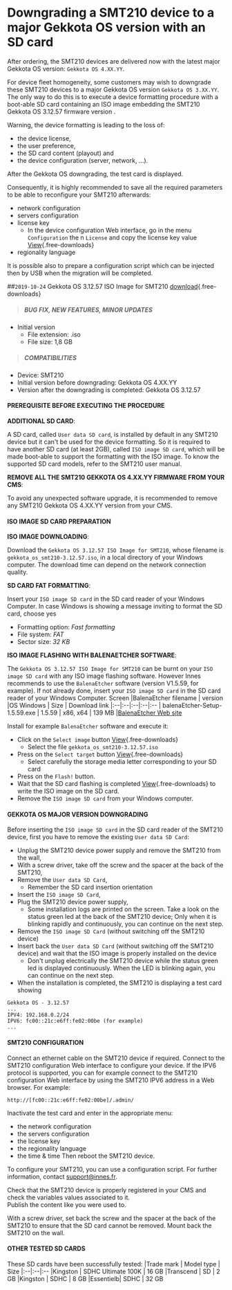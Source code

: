 # Downgrading a SMT210 device to a major Gekkota OS version with an SD card 

After ordering, the SMT210 devices are delivered now with the latest major Gekkota OS version: `Gekkota OS 4.XX.YY`.
 
For device fleet homogeneity, some customers may wish to downgrade these SMT210 devices to a major Gekkota OS version `Gekkota OS 3.XX.YY`.
The only way to do this is to execute a device formatting procedure with a boot-able SD card containing an ISO image embedding the SMT210 Gekkota OS 3.12.57 firmware version . 

Warning, the device formatting is leading to the loss of: 

- the device license,
- the user preference,
- the SD card content (playout) and
- the device configuration (server, network, ...).

After the Gekkota OS downgrading, the test card is displayed.

Consequently, it is highly recommended to save all the required parameters to be able to reconfigure your SMT210 afterwards:
 
- network configuration
- servers configuration     
- license key
	- In the device configuration Web interface, go in the menu ```Configuration``` the n ```License``` and copy the license key value [View](application-notes/smt210_downgrade_to_gekkota-os_3/qeedji-license.jpg){.free-downloads}
- regionality language

It is possible also to prepare a configuration script which can be injected then by USB when the migration will be completed.   

##`2019-10-24` Gekkota OS 3.12.57 ISO Image for SMT210 [download](application-notes/smt210_downgrade_to_gekkota-os_3/gekkota_os_smt210-3.12.57.iso){.free-downloads}   
>##### **BUG FIX, NEW FEATURES, MINOR UPDATES**
- Initial version
    - File extension: .iso
    - File size: 1,8 GB  
>##### **COMPATIBILITIES**
- Device: SMT210 
- Initial version before downgrading: Gekkota OS 4.XX.YY
- Version after the downgrading is completed: Gekkota OS 3.12.57

#### **PREREQUISITE BEFORE EXECUTING THE PROCEDURE**

**ADDITIONAL SD CARD**:

A SD card, called `User data SD card`, is installed by default in any SMT210 device but it can't be used for the device formatting. So it is required to have another SD card (at least 2GB), called `ISO image SD card`, which will be made boot-able to support the formatting with the ISO image. To know the supported SD card models, refer to the SMT210 user manual.

**REMOVE ALL THE SMT210 GEKKOTA OS 4.XX.YY FIRMWARE FROM YOUR CMS**:

To avoid any unexpected software upgrade, it is recommended to remove any SMT210 Gekkota OS 4.XX.YY version from your CMS.

#### **ISO IMAGE SD CARD PREPARATION**
  
**ISO IMAGE DOWNLOADING**:

Download the `Gekkota OS 3.12.57 ISO Image for SMT210`, whose filename is ```gekkota_os_smt210-3.12.57.iso```, in a local directory of your Windows computer. The download time can depend on the network connection quality. 

**SD CARD FAT FORMATTING**:

Insert your `ISO image SD card` in the SD card reader of your Windows Computer. In case Windows is showing a message inviting to format the SD card, choose yes
- Formatting option: *Fast formatting* 
- File system: *FAT*
- Sector size: *32 KB* 

**ISO IMAGE FLASHING WITH BALENAETCHER SOFTWARE**:
 
The `Gekkota OS 3.12.57 ISO Image for SMT210` can be burnt on your `ISO image SD card` with any ISO image flashing software.
However Innes recommends to use the `BalenaEtcher` software (version V1.5.59, for example). If not already done, insert your `ISO image SD card` in the SD card reader of your Windows Computer.
Screen
|BalenaEtcher filename | version |OS Windows | Size | Download link
|:--|:--|:--|:--|:--
| balenaEtcher-Setup-1.5.59.exe | 1.5.59 | x86, x64 | 139 MB |[BalenaEtcher Web site](https://www.balena.io/etcher/)

Install for example `BalenaEtcher` software and execute it:
 
- Click on the `Select image` button [View](application-notes/smt210_downgrade_to_gekkota-os_3/balenaEtcher_select_image.jpg){.free-downloads} 
    - Select the file ```gekkota_os_smt210-3.12.57.iso```
- Press on the `Select target` button [View](application-notes/smt210_downgrade_to_gekkota-os_3/balenaEtcher_select_target.jpg){.free-downloads}
    - Select carefully the storage media letter corresponding to your SD card
- Press on the `Flash!` button.
- Wait that the SD card flashing is completed [View](application-notes/smt210_downgrade_to_gekkota-os_3/balenaEtcher_flashing.jpg){.free-downloads} to write the ISO image on the SD card.
- Remove the `ISO image SD card` from your Windows computer.

#### **GEKKOTA OS MAJOR VERSION DOWNGRADING**

Before inserting the `ISO image SD card` in the SD card reader of the SMT210 device, first you have to remove the existing `User data SD Card`:

- Unplug the SMT210 device power supply and remove the SMT210 from the wall, 
- With a screw driver, take off the screw and the spacer at the back of the SMT210,
- Remove the `User data SD Card`,
    - Remember the SD card insertion orientation
- Insert the `ISO image SD Card`,
- Plug the SMT210 device power supply,
    - Some installation logs are printed on the screen. Take a look on the status green led at the back of the SMT210 device; Only when it is blinking rapidly and continuously, you can continue on the next step. 
- Remove the `ISO image SD Card` (without switching off the SMT210 device)
- Insert back the `User data SD Card` (without switching off the SMT210 device) and wait that the ISO image is properly installed on the device
    - Don't unplug electrically the SMT210 device while the status green led is displayed continuously. When the LED is blinking again, you can continue on the next step. 
- When the installation is completed, the SMT210 is displaying a test card showing
``` 
Gekkota OS - 3.12.57
...
IPV4: 192.168.0.2/24
IPV6: fc00::21c:e6ff:fe02:00be (for example)
...
```
#### **SMT210 CONFIGURATION**
Connect an ethernet cable on the SMT210 device if required.
Connect to the SMT210 configuration Web interface to configure your device. If the IPV6 protocol is supported, you can for example connect to the SMT210 configuration Web interface by using the SMT210 IPV6 address in a Web browser. For example: 
```
http://[fc00::21c:e6ff:fe02:00be]/.admin/
```

Inactivate the test card and enter in the appropriate menu:
 
- the network configuration
- the servers configuration     
- the license key
- the regionality language
- the time & time
Then reboot the SMT210 device.

To configure your SMT210, you can use a configuration script. 
For further information, contact support@innes.fr.

Check that the SMT210 device is properly registered in your CMS and check the variables values associated to it.  
Publish the content like you were used to. 

With a screw driver, set back the screw and the spacer at the back of the SMT210 to ensure that the SD card cannot be removed.
Mount back the SMT210 on the wall.       

#### **OTHER TESTED SD CARDS**
These SD cards have been successfully tested:
|Trade mark | Model type | Size 
|:--|:--|:--
|Kingston  | SDHC Ultimate 100K | 16 GB
|Transcend | SD                 |  2 GB
|Kingston  | SDHC               |  8 GB
|Essentielb| SDHC               | 32 GB
